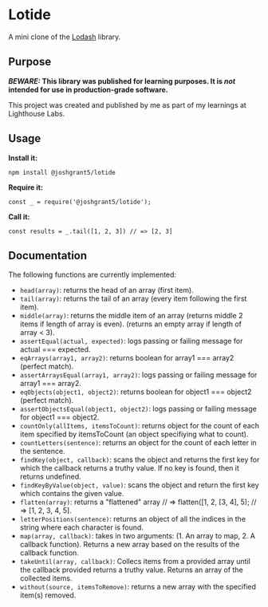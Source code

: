 # Lotide

A mini clone of the [Lodash](https://lodash.com) library.

## Purpose

**_BEWARE:_ This library was published for learning purposes. It is _not_ intended for use in production-grade software.**

This project was created and published by me as part of my learnings at Lighthouse Labs. 

## Usage

**Install it:**

`npm install @joshgrant5/lotide`

**Require it:**

`const _ = require('@joshgrant5/lotide');`

**Call it:**

`const results = _.tail([1, 2, 3]) // => [2, 3]`

## Documentation

The following functions are currently implemented:

* `head(array)`: returns the head of an array (first item).
* `tail(array)`: returns the tail of an array (every item following the first item).
* `middle(array)`: returns the middle item of an array (returns middle 2 items if length of array is even). (returns an empty array if length of array < 3).
* `assertEqual(actual, expected)`: logs passing or failing message for actual === expected.
* `eqArrays(array1, array2)`: returns boolean for array1 === array2 (perfect match).
* `assertArraysEqual(array1, array2)`: logs passing or failing message for array1 === array2.
* `eqObjects(object1, object2)`: returns boolean for object1 === object2 (perfect match).
* `assertObjectsEqual(object1, object2)`: logs passing or failing message for object1 === object2.
* `countOnly(allItems, itemsToCount)`: returns object for the count of each item specified by itemsToCount (an object specifiying what to count).
* `countLetters(sentence)`: returns an object for the count of each letter in the sentence.
* `findKey(object, callback)`: scans the object and returns the first key for which the callback returns a truthy value. If no key is found, then it returns undefined.
* `findKeyByValue(object, value)`: scans the object and return the first key which contains the given value.
* `flatten(array)`: returns a "flattened" array // => flatten([1, 2, [3, 4], 5); // => [1, 2, 3, 4, 5].
* `letterPositions(sentence)`: returns an object of all the indices in the string where each character is found.
* `map(array, callback)`: takes in two arguments: (1. An array to map, 2. A callback function). Returns a new array based on the results of the callback function.
* `takeUntil(array, callback)`: Collecs items from a provided array until the callback provided returns a truthy value. Returns an array of the collected items.
* `without(source, itemsToRemove)`: returns a new array with the specified item(s) removed.